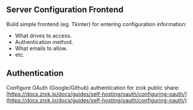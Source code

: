 ## Server Configuration Frontend
Build simple frontend (eg. Tkinter) for entering configuration information:
- What drives to access.
- Authentication method.
- What emails to allow.
- etc.

## Authentication
Configure OAuth (Google/Github) authentication for zrok public share: [https://docs.zrok.io/docs/guides/self-hosting/oauth/configuring-oauth/](https://docs.zrok.io/docs/guides/self-hosting/oauth/configuring-oauth/)